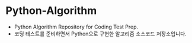 # Python-Algorithm
- Python Algorithm Repository for Coding Test Prep.
- 코딩 테스트를 준비하면서 Python으로 구현한 알고리즘 소스코드 저장소입니다.
